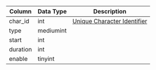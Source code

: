 | Column   | Data Type | Description                                      |
| -------- | --------- | ------------------------------------------------ |
| char_id  | int       | [Unique Character Identifier](character_data.md) |
| type     | mediumint |                                                  |
| start    | int       |                                                  |
| duration | int       |                                                  |
| enable   | tinyint   |                                                  |